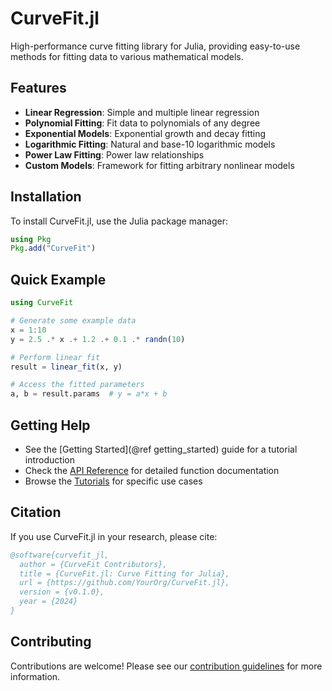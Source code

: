 # CurveFit.jl

High-performance curve fitting library for Julia, providing easy-to-use methods for fitting data to various mathematical models.

## Features

- **Linear Regression**: Simple and multiple linear regression
- **Polynomial Fitting**: Fit data to polynomials of any degree
- **Exponential Models**: Exponential growth and decay fitting
- **Logarithmic Fitting**: Natural and base-10 logarithmic models
- **Power Law Fitting**: Power law relationships
- **Custom Models**: Framework for fitting arbitrary nonlinear models

## Installation

To install CurveFit.jl, use the Julia package manager:

```julia
using Pkg
Pkg.add("CurveFit")
```

## Quick Example

```julia
using CurveFit

# Generate some example data
x = 1:10
y = 2.5 .* x .+ 1.2 .+ 0.1 .* randn(10)

# Perform linear fit
result = linear_fit(x, y)

# Access the fitted parameters
a, b = result.params  # y = a*x + b
```

## Getting Help

- See the [Getting Started](@ref getting_started) guide for a tutorial introduction
- Check the [API Reference](@ref) for detailed function documentation
- Browse the [Tutorials](@ref) for specific use cases

## Citation

If you use CurveFit.jl in your research, please cite:

```bibtex
@software{curvefit_jl,
  author = {CurveFit Contributors},
  title = {CurveFit.jl: Curve Fitting for Julia},
  url = {https://github.com/YourOrg/CurveFit.jl},
  version = {v0.1.0},
  year = {2024}
}
```

## Contributing

Contributions are welcome! Please see our [contribution guidelines](https://github.com/YourOrg/CurveFit.jl/blob/main/CONTRIBUTING.md) for more information.